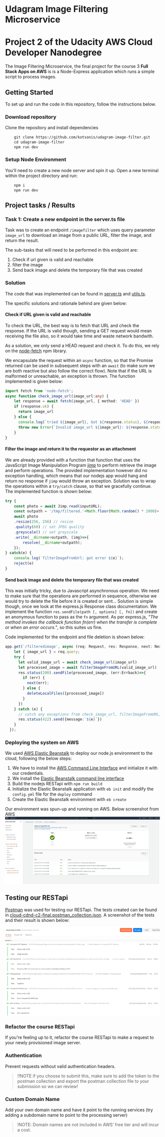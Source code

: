 # Udagram Image Filtering Microservice
# Project 2 of the Udacity AWS Cloud Developer Nanodegree

The Image Filtering Microservice, the final project for the course 3 **Full Stack Apps on AWS** is is a Node-Express application which runs a simple script to process images.

## Getting Started
To set up and run the code in this repository, follow the instructions below.
### Download repository
 Clone the repository and install dependencies

```shell
	git clone https://github.com/kotsonis/udagram-image-filter.git
	cd udagram-image-filter
	npm run dev
```
### Setup Node Environment

You'll need to create a new node server and spin it up. Open a new terminal within the project directory and run:
```shell
	npm i
	npm run dev
```

## Project tasks / Results

### Task 1: Create a new endpoint in the server.ts file

Task was to create an endpoint `/imagefilter` which uses query parameter `image_url` to download an image from a public URL, filter the image, and return the result.

The sub-tasks that will need to be performed in this endpoint are:
1. Check if url given is valid and reachable
2. filter the image
3. Send back image and delete the temporary file that was created

### Solution
The code that was implemented can be found in [server.ts](src/server.ts) and [utils.ts](src/utils/utils.ts).

The specific solutions and rationale behind are given below:
#### Check if URL given is valid and reachable
To check the URL, the best way is to fetch that URL and check the response. If the URL is valid though, sending a GET request would mean receiving the file also, so it would take time and waste network bandwith. 

As a solution, we only send a HEAD request and check it. To do this, we rely on the [node-fetch](https://www.npmjs.com/package/node-fetch) npm library.

We encapsulate the request within an `async` function, so that the Promise returned can be used in subsequent steps with an `await` (to make sure we are both reactive but also follow the correct flow). Note that if the URL is malformed or unreachable, an exception is thrown.
The function implemented is given below:
```typescript
import fetch from 'node-fetch'; 
async function check_image_url(image_url:any) {
    let response = await fetch(image_url, { method: 'HEAD' })
    if (response.ok) {
      return image_url
    } else {
      console.log(`tried ${image_url}, Got ${response.status}, ${response.statusText}`)
      throw new Error(`Invalid image_url ${image_url}: ${response.status}, ${response.statusText}`);
    }
}
```
#### Filter the image and return it to the requestor as an attachment

We are already provided with a function that function that uses the JavaScript Image Manipulation Program [jimp](https://www.npmjs.com/package/jimp) to perform retrieve the image and perform operations.
The provided implementation however did no exception handling, which means that our nodejs app would hang and return no response if `jimp` would throw an exception.
Solution was to wrap the operations within a `try/catch` clause, so that we gracefully continue. The implemented function is shown below:
```typescript
try {
    const photo = await Jimp.read(inputURL);
    const outpath = '/tmp/filtered.'+Math.floor(Math.random() * 2000)+'.jpg';
    await photo
    .resize(256, 256) // resize
    .quality(60) // set JPEG quality
    .greyscale() // set greyscale
    .write(__dirname+outpath, (img)=>{
        resolve(__dirname+outpath);
    });
} catch(e) {
    console.log(`filterImageFromUrl: got error ${e}`);
    reject(e)
}
```
#### Send back image and delete the temporary file that was created
This was initially tricky, due to Javascript asynchronous operation. We need to make sure that the operations are performed in sequence, otherwise we would try to delete the file before it is created or sent...
Solution is simple though, once we look at the express.js Response class documentation. We implement the function `res.sendFile(path [, options] [, fn])` and create an anonymous function to pass as the `fn` argument. As per express.js, *"The method invokes the callback function fn(err) when the transfer is complete or when an error occurs."*, so this suites us fine.

Code implemented for the endpoint and file deletion is shown below:
```typescript
app.get('/filteredimage', async (req: Request, res: Response, next: NextFunction ) => {
    let { image_url } = req.query;
    try {
      let valid_image_url = await check_image_url(image_url)
      let processed_image = await filterImageFromURL(valid_image_url)
      res.status(200).sendFile(processed_image, (err:Errback)=>{
        if (err) {
          next(err);
        } else {
          deleteLocalFiles([processed_image])
        }
      })
    } catch (e) {
      // catch any exceptions from check_image_url, filterImageFromURL, and deleteLocalFiles (amongst others)
      res.status(422).send({message:`${e}`})
    }  
  });
```

### Deploying the system on AWS

We used [AWS Elastic Beanstalk](https://aws.amazon.com/elasticbeanstalk/) to deploy our node.js environment to the cloud, following the below steps:
1. We have to install the [AWS Command Line Interface](https://aws.amazon.com/cli/?nc2=type_a) and initialize it with our credentials.
2. We install the [Elastic Beanstalk command line interface](https://docs.aws.amazon.com/elasticbeanstalk/latest/dg/eb-cli3-install.html#eb_cli3-install-with-pip)
3. Build the nodejs RESTapi with `npm run build` 
4. Initialize the Elastic Beanstalk application with `eb init` and modify the `config.yml` file for the `deploy` command
5. Create the Elastic Beanstalk environment with `eb create`

Our environment was spun-up and running on AWS. Below screenshot from AWS
![udagram-image-filter-dev](./deployment_screenshots/AWS_EB_Screenshot_2021-03-13_012052.png)

## Testing our RESTapi
[Postman](https://www.postman.com/) was used for testing our RESTapi. The tests created can be found in [cloud-cdnd-c2-final.postman_collection.json](cloud-cdnd-c2-final.postman_collection.json).
A screenshot of the tests and their result is shown below:

![Postman Results](./postman_results/postman_tests_results.png)
### Refactor the course RESTapi

If you're feeling up to it, refactor the course RESTapi to make a request to your newly provisioned image server.

### Authentication

Prevent requests without valid authentication headers.
> !!NOTE if you choose to submit this, make sure to add the token to the postman collection and export the postman collection file to your submission so we can review!

### Custom Domain Name

Add your own domain name and have it point to the running services (try adding a subdomain name to point to the processing server)
> !NOTE: Domain names are not included in AWS’ free tier and will incur a cost.

